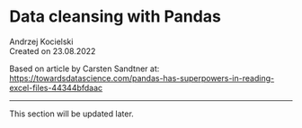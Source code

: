 # Data cleansing with Pandas

Andrzej Kocielski  
Created on 23.08.2022

Based on article by Carsten Sandtner at:  
https://towardsdatascience.com/pandas-has-superpowers-in-reading-excel-files-44344bfdaac

___

This section will be updated later.
